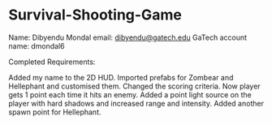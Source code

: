 # Survival-Shooting-Game

Name: Dibyendu Mondal
email: dibyendu@gatech.edu
GaTech account name: dmondal6

Completed Requirements:

Added my name to the 2D HUD.
Imported prefabs for Zombear and Hellephant and customised them.
Changed the scoring criteria. Now player gets 1 point each time it hits an enemy.
Added a point light source on the player with hard shadows and increased range and intensity.
Added another spawn point for Hellephant.
